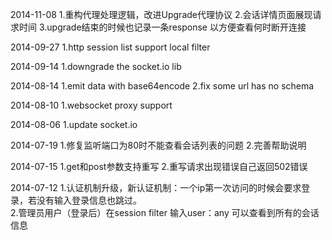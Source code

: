 2014-11-08
	1.重构代理处理逻辑，改进Upgrade代理协议
	2.会话详情页面展现请求时间
	3.upgrade结束的时候也记录一条response 以方便查看何时断开连接
	
2014-09-27
    1.http session list support local filter
    
    
2014-09-14
    1.downgrade the socket.io lib
    
2014-08-14
   1.emit data with base64encode
   2.fix some url has no schema
   
2014-08-10
   1.websocket proxy support
   
2014-08-06
   1.update socket.io
   
2014-07-19
   1.修复监听端口为80时不能查看会话列表的问题
   2.完善帮助说明

2014-07-15
   1.get和post参数支持重写
   2.重写请求出现错误自己返回502错误

2014-07-12 
   1.认证机制升级，新认证机制：一个ip第一次访问的时候会要求登录，若没有输入登录信息也跳过。  
   2.管理员用户（登录后）在session filter 输入user：any 可以查看到所有的会话信息  
